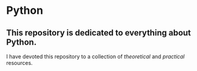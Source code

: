 # Python

## This repository is dedicated to everything about Python.

I have devoted this repository to a collection of *theoretical* and *practical* resources.

